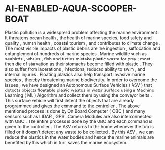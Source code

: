 # AI-ENABLED-AQUA-SCOOPER-BOAT
Plastic pollution is a widespread problem affecting  the marine environment . It
threatens ocean health , the health of marine species, food safety and quality ,
human health , coastal tourism , and contributes to climate change . The most
visible impacts of plastic debris are the ingestion , suffocation and entanglement of
hundreds of marine species . Marine wildlife such as seabirds  , whales , fish and
turtles mistake plastic waste for prey ; most then die of starvation as their stomachs
become filled with plastic . They also suffer from lacerations , infections, reduced
ability to swim , and internal injuries . Floating plastics also help transport invasive
marine species , thereby threatening marine biodiversity. In  order to overcome the
issues , we have designed an Autonomous Surface Vehicles ( ASV ) that detects
objects floatable plastic wastes in water surface using a Machine Learning ( ML )
Algorithm and collect them by using the conveyor belts . This surface vehicle will
first detect the objects that are already programmed and gives the command to the
controller . The above mentioned process is done by On Board Computer ( OBC )
and many sensors such as LIDAR , GPS , Camera Modules are also interconnected
with OBC . The entire process is done by the OBC and each command is given to
the controller . The ASV returns to the home whenever the tub is filled or it doesn't
detect any waste to be collected . By this ASV , we can reduce the plastics in the
water bodies and hence the marine animals are benefited by this which in turn
saves the marine ecosystem.

